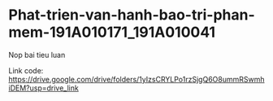 # Phat-trien-van-hanh-bao-tri-phan-mem-191A010171_191A010041
Nop bai tieu luan

Link code: https://drive.google.com/drive/folders/1yIzsCRYLPo1rzSjgQ6O8ummRSwmhiDEM?usp=drive_link
